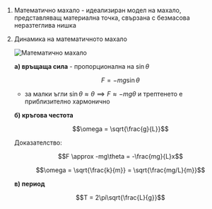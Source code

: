 1. Математично махало - идеализиран модел на махало, представляващ материална точка, свързана с безмасова неразтеглива нишка

2. Динамика на математичното махало
	
	![Математично махало](Математично%20махало.jpg)
	
	**а) връщаща сила** - пропорционална на $\sin\theta$
	
	$$F= -mg\sin\theta$$
	
	- за малки ъгли $\sin\theta \approx \theta \implies F \approx -mg \theta$ и трептенето е приблизително хармонично
	
	**б) кръгова честота**
	
	$$\omega = \sqrt{\frac{g}{L}}$$
	
	Доказателство: 
	
	$$F \approx -mg\theta = -\frac{mg}{L}x$$
	
	$$\omega = \sqrt{\frac{k}{m}} = \sqrt{\frac{mg/L}{m}}$$
	
	**в) период**
	
	$$T = 2\pi\sqrt{\frac{L}{g}}$$